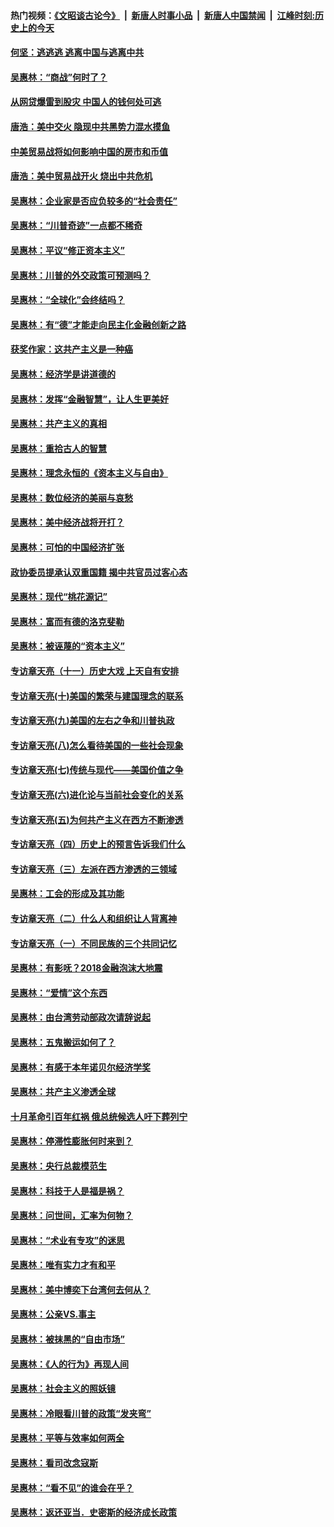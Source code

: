 #### 热门视频：[《文昭谈古论今》](https://github.com/gfw-breaker/wenzhao/blob/master/README.md?t=11021232) &nbsp;|&nbsp; [新唐人时事小品](https://github.com/gfw-breaker/ntdtv-comedy/blob/master/README.md?t=11021232) &nbsp;|&nbsp; [新唐人中国禁闻](https://github.com/gfw-breaker/ntdtv-news/blob/master/README.md?t=11021232) &nbsp;|&nbsp; [江峰时刻:历史上的今天](https://github.com/gfw-breaker/today-in-history/blob/master/README.md?t=11021232) 

#### [何坚：逃逃逃 逃离中国与逃离中共](../pages/nsc423/n10592891.md?t=11021232) 

#### [吴惠林：“商战”何时了？](../pages/nsc423/n10573558.md?t=11021232) 

#### [从网贷爆雷到股灾 中国人的钱何处可逃](../pages/nsc423/n10572800.md?t=11021232) 

#### [唐浩：美中交火 隐现中共黑势力混水摸鱼](../pages/nsc423/n10544040.md?t=11021232) 

#### [中美贸易战将如何影响中国的房市和币值](../pages/nsc423/n10543697.md?t=11021232) 

#### [唐浩：美中贸易战开火 烧出中共危机](../pages/nsc423/n10540126.md?t=11021232) 

#### [吴惠林：企业家是否应负较多的“社会责任”](../pages/nsc423/n10535022.md?t=11021232) 

#### [吴惠林：“川普奇迹”一点都不稀奇](../pages/nsc423/n10512808.md?t=11021232) 

#### [吴惠林：平议“修正资本主义”](../pages/nsc423/n10495724.md?t=11021232) 

#### [吴惠林：川普的外交政策可预测吗？](../pages/nsc423/n10462387.md?t=11021232) 

#### [吴惠林：“全球化”会终结吗？](../pages/nsc423/n10452838.md?t=11021232) 

#### [吴惠林：有“德”才能走向民主化金融创新之路](../pages/nsc423/n10432292.md?t=11021232) 

#### [获奖作家：这共产主义是一种癌](../pages/nsc423/n10431541.md?t=11021232) 

#### [吴惠林：经济学是讲道德的](../pages/nsc423/n10398014.md?t=11021232) 

#### [吴惠林：发挥“金融智慧”，让人生更美好](../pages/nsc423/n10375019.md?t=11021232) 

#### [吴惠林：共产主义的真相](../pages/nsc423/n10351394.md?t=11021232) 

#### [吴惠林：重拾古人的智慧](../pages/nsc423/n10337691.md?t=11021232) 

#### [吴惠林：理念永恒的《资本主义与自由》](../pages/nsc423/n10316274.md?t=11021232) 

#### [吴惠林：数位经济的美丽与哀愁](../pages/nsc423/n10292946.md?t=11021232) 

#### [吴惠林：美中经济战将开打？](../pages/nsc423/n10258825.md?t=11021232) 

#### [吴惠林：可怕的中国经济扩张](../pages/nsc423/n10219147.md?t=11021232) 

#### [政协委员提承认双重国籍 揭中共官员过客心态](../pages/nsc423/n10208809.md?t=11021232) 

#### [吴惠林：现代“桃花源记”](../pages/nsc423/n10185234.md?t=11021232) 

#### [吴惠林：富而有德的洛克斐勒](../pages/nsc423/n10142264.md?t=11021232) 

#### [吴惠林：被诬蔑的“资本主义”](../pages/nsc423/n10124816.md?t=11021232) 

#### [专访章天亮（十一）历史大戏 上天自有安排](../pages/nsc423/n10094905.md?t=11021232) 

#### [专访章天亮(十)美国的繁荣与建国理念的联系](../pages/nsc423/n10094899.md?t=11021232) 

#### [专访章天亮(九)美国的左右之争和川普执政](../pages/nsc423/n10094889.md?t=11021232) 

#### [专访章天亮(八)怎么看待美国的一些社会现象](../pages/nsc423/n10094857.md?t=11021232) 

#### [专访章天亮(七)传统与现代——美国价值之争](../pages/nsc423/n10093140.md?t=11021232) 

#### [专访章天亮(六)进化论与当前社会变化的关系](../pages/nsc423/n10092036.md?t=11021232) 

#### [专访章天亮(五)为何共产主义在西方不断渗透](../pages/nsc423/n10083620.md?t=11021232) 

#### [专访章天亮（四）历史上的预言告诉我们什么](../pages/nsc423/n10083606.md?t=11021232) 

#### [专访章天亮（三）左派在西方渗透的三领域](../pages/nsc423/n10081115.md?t=11021232) 

#### [吴惠林：工会的形成及其功能](../pages/nsc423/n10080633.md?t=11021232) 

#### [专访章天亮（二）什么人和组织让人背离神](../pages/nsc423/n10076637.md?t=11021232) 

#### [专访章天亮（一）不同民族的三个共同记忆](../pages/nsc423/n10074188.md?t=11021232) 

#### [吴惠林：有影呒？2018金融泡沫大地震](../pages/nsc423/n10040534.md?t=11021232) 

#### [吴惠林：“爱情”这个东西](../pages/nsc423/n10019423.md?t=11021232) 

#### [吴惠林：由台湾劳动部政次请辞说起](../pages/nsc423/n9979679.md?t=11021232) 

#### [吴惠林：五鬼搬运如何了？](../pages/nsc423/n9925338.md?t=11021232) 

#### [吴惠林：有感于本年诺贝尔经济学奖](../pages/nsc423/n9871883.md?t=11021232) 

#### [吴惠林：共产主义渗透全球](../pages/nsc423/n9812748.md?t=11021232) 

#### [十月革命引百年红祸 俄总统候选人吁下葬列宁](../pages/nsc423/n9810182.md?t=11021232) 

#### [吴惠林：停滞性膨胀何时来到？](../pages/nsc423/n9764136.md?t=11021232) 

#### [吴惠林：央行总裁模范生](../pages/nsc423/n9728134.md?t=11021232) 

#### [吴惠林：科技于人是福是祸？](../pages/nsc423/n9672982.md?t=11021232) 

#### [吴惠林：问世间，汇率为何物？](../pages/nsc423/n9621788.md?t=11021232) 

#### [吴惠林：“术业有专攻”的迷思](../pages/nsc423/n9580363.md?t=11021232) 

#### [吴惠林：唯有实力才有和平](../pages/nsc423/n9529599.md?t=11021232) 

#### [吴惠林：美中博奕下台湾何去何从？](../pages/nsc423/n9483598.md?t=11021232) 

#### [吴惠林：公亲VS.事主](../pages/nsc423/n9425637.md?t=11021232) 

#### [吴惠林：被抹黑的“自由市场”](../pages/nsc423/n9351545.md?t=11021232) 

#### [吴惠林：《人的行为》再现人间](../pages/nsc423/n9296339.md?t=11021232) 

#### [吴惠林：社会主义的照妖镜](../pages/nsc423/n9243460.md?t=11021232) 

#### [吴惠林：冷眼看川普的政策“发夹弯”](../pages/nsc423/n9120684.md?t=11021232) 

#### [吴惠林：平等与效率如何两全](../pages/nsc423/n9075430.md?t=11021232) 

#### [吴惠林：看司改念寇斯](../pages/nsc423/n9024915.md?t=11021232) 

#### [吴惠林：“看不见”的谁会在乎？](../pages/nsc423/n8977488.md?t=11021232) 

#### [吴惠林：返还亚当．史密斯的经济成长政策](../pages/nsc423/n8931896.md?t=11021232) 

